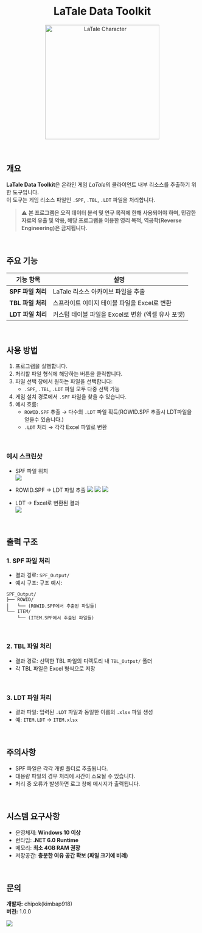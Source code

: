 <h1 align="center">LaTale Data Toolkit</h1>

<p align="center">
  <img src="https://i.imgur.com/44WtkiW.png" alt="LaTale Character" width="300"/>
</p>


<br>

## 개요


**LaTale Data Toolkit**은 온라인 게임 *LaTale*의 클라이언트 내부 리소스를 추출하기 위한 도구입니다.  
이 도구는 게임 리소스 파일인 `.SPF`, `.TBL`, `.LDT` 파일을 처리합니다.

> ⚠️ **본 프로그램은 오직 데이터 분석 및 연구 목적에 한해 사용되어야 하며, 민감한 자료의 유출 및 악용, 해당 프로그램을 이용한 영리 목적, 역공학(Reverse Engineering)은 금지됩니다.**

<br>

## 주요 기능

| 기능 항목          | 설명                                                    |
|-------------------|---------------------------------------------------------|
| **SPF 파일 처리** | LaTale 리소스 아카이브 파일을 추출                     |
| **TBL 파일 처리** | 스프라이트 이미지 테이블 파일을 Excel로 변환           |
| **LDT 파일 처리** | 커스텀 테이블 파일을 Excel로 변환 (엑셀 유사 포맷)     |

<br>

## 사용 방법

1. 프로그램을 실행합니다.
2. 처리할 파일 형식에 해당하는 버튼을 클릭합니다.
3. 파일 선택 창에서 원하는 파일을 선택합니다:
   - `.SPF`, `.TBL`, `.LDT` 파일 모두 다중 선택 가능
4. 게임 설치 경로에서 `.SPF` 파일을 찾을 수 있습니다.
5. 예시 흐름:
   - `ROWID.SPF` 추출 → 다수의 `.LDT` 파일 획득(ROWID.SPF 추출시 LDT파일을 얻을수 있습니다.)
   - `.LDT` 처리 → 각각 Excel 파일로 변환

<br>

### 예시 스크린샷

- SPF 파일 위치  
  ![](https://i.imgur.com/LvH6wNU.png)

- ROWID.SPF -> LDT 파일 추출
  ![](https://i.imgur.com/tonDf5a.png)
  ![](https://i.imgur.com/pI4jZ0k.png)
  ![](https://i.imgur.com/ssyp91D.png)

- LDT -> Excel로 변환된 결과  
  ![](https://i.imgur.com/Y0pGHCR.png)

<br>

## 출력 구조

### 1. SPF 파일 처리

- 결과 경로: `SPF_Output/`
- 예시 구조:
구조 예시:

```
SPF_Output/
├── ROWID/
│   └── (ROWID.SPF에서 추출된 파일들)
└── ITEM/
    └── (ITEM.SPF에서 추출된 파일들)
```

<br>

### 2. TBL 파일 처리

- 결과 경로: 선택한 TBL 파일의 디렉토리 내 `TBL_Output/` 폴더
- 각 TBL 파일은 Excel 형식으로 저장

<br>

### 3. LDT 파일 처리

- 결과 파일: 입력된 `.LDT` 파일과 동일한 이름의 `.xlsx` 파일 생성
- 예: `ITEM.LDT` → `ITEM.xlsx`

<br>

## 주의사항

- SPF 파일은 각각 개별 폴더로 추출됩니다.
- 대용량 파일의 경우 처리에 시간이 소요될 수 있습니다.
- 처리 중 오류가 발생하면 로그 창에 메시지가 출력됩니다.

<br>

## 시스템 요구사항

- 운영체제: **Windows 10 이상**
- 런타임: **.NET 6.0 Runtime**
- 메모리: **최소 4GB RAM 권장**
- 저장공간: **충분한 여유 공간 확보 (파일 크기에 비례)**

<br>

## 문의

**개발자:** chipok(kimbap918) <br>
**버전:** 1.0.0

![](https://i.imgur.com/KLPKxB1.png)
